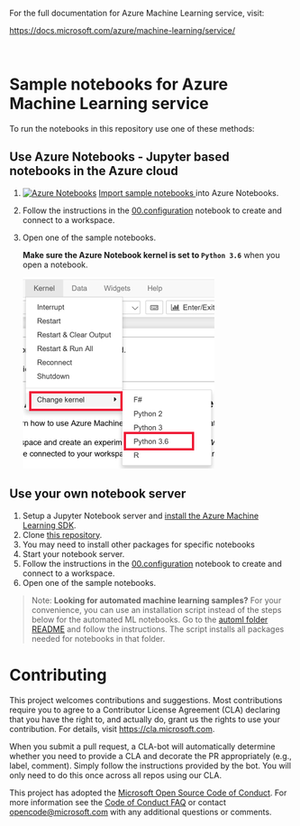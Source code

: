 For the full documentation for Azure Machine Learning service, visit:

https://docs.microsoft.com/azure/machine-learning/service/

<br>

# Sample notebooks for Azure Machine Learning service

To run the notebooks in this repository use one of these methods:

## Use Azure Notebooks - Jupyter based notebooks in the Azure cloud

1. [![Azure Notebooks](https://notebooks.azure.com/launch.png)](https://aka.ms/aml-clone-azure-notebooks)
[Import sample notebooks ](https://aka.ms/aml-clone-azure-notebooks) into Azure Notebooks.
1. Follow the instructions in the [00.configuration](00.configuration.ipynb) notebook to create and connect to a workspace.
1. Open one of the sample notebooks.
    
    **Make sure the Azure Notebook kernel is set to `Python 3.6`** when you open a notebook.  
    
    ![set kernel to Python 3.6](images/python36.png)


## **Use your own notebook server**

1. Setup a Jupyter Notebook server and [install the Azure Machine Learning SDK](https://docs.microsoft.com/en-us/azure/machine-learning/service/quickstart-create-workspace-with-python).
1. Clone [this repository](https://aka.ms/aml-notebooks).
1. You may need to install other packages for specific notebooks
1. Start your notebook server.
1. Follow the instructions in the [00.configuration](00.configuration.ipynb) notebook to create and connect to a workspace.
1. Open one of the sample notebooks.

> Note: **Looking for automated machine learning samples?**
> For your convenience, you can use an installation script instead of the steps below for the automated ML notebooks. Go to the [automl folder README](automl/README.md) and follow the instructions.  The script installs all  packages needed for notebooks in that folder.

# Contributing

This project welcomes contributions and suggestions.  Most contributions require you to agree to a
Contributor License Agreement (CLA) declaring that you have the right to, and actually do, grant us
the rights to use your contribution. For details, visit https://cla.microsoft.com.

When you submit a pull request, a CLA-bot will automatically determine whether you need to provide
a CLA and decorate the PR appropriately (e.g., label, comment). Simply follow the instructions
provided by the bot. You will only need to do this once across all repos using our CLA.

This project has adopted the [Microsoft Open Source Code of Conduct](https://opensource.microsoft.com/codeofconduct/).
For more information see the [Code of Conduct FAQ](https://opensource.microsoft.com/codeofconduct/faq/) or
contact [opencode@microsoft.com](mailto:opencode@microsoft.com) with any additional questions or comments.
